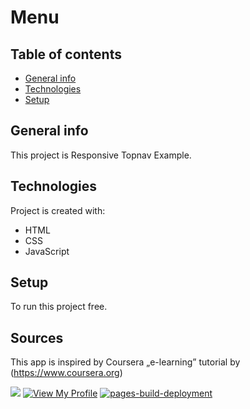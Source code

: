 # Menu
 ## Table of contents
* [General info](#general-info)
* [Technologies](#technologies)
* [Setup](#setup)

## General info
This project is Responsive Topnav Example.
	
## Technologies
Project is created with:
* HTML
* CSS
* JavaScript
	
## Setup
To run this project free.


## Sources
This app is inspired by Coursera „e-learning”
  tutorial by (https://www.coursera.org)
  
 ![](https://komarev.com/ghpvc/?username=mscbuild) 
 <a href="https://github.com/mscbuild"><img src="https://camo.githubusercontent.com/e9f3798d5901d27fe2097e37c8e91edb808b38b236dbebd836638c12b836ed7b/68747470733a2f2f696d672e736869656c64732e696f2f62616467652f566965772d4d795f50726f66696c652d677265656e3f6c6f676f3d476974487562" alt="View My Profile" data-canonical-src="https://img.shields.io/badge/View-My_Profile-green?logo=GitHub" style="max-width: 100%;"></a>
 [![pages-build-deployment](https://github.com/mscbuild/Menu/actions/workflows/pages/pages-build-deployment/badge.svg)](https://github.com/mscbuild/Menu/actions/workflows/pages/pages-build-deployment)
 
